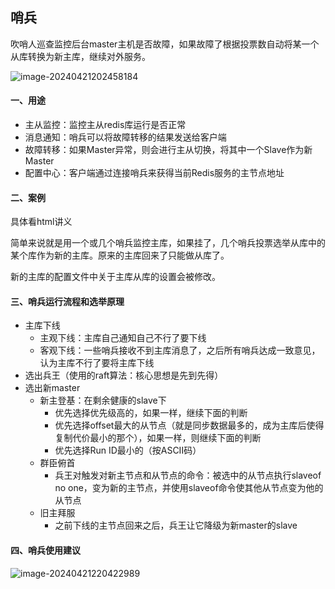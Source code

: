 ## 哨兵

吹哨人巡查监控后台master主机是否故障，如果故障了根据投票数自动将某一个从库转换为新主库，继续对外服务。

![image-20240421202458184](C:\Users\86158\AppData\Roaming\Typora\typora-user-images\image-20240421202458184.png)



#### 一、用途

- 主从监控：监控主从redis库运行是否正常
- 消息通知：哨兵可以将故障转移的结果发送给客户端
- 故障转移：如果Master异常，则会进行主从切换，将其中一个Slave作为新Master
- 配置中心：客户端通过连接哨兵来获得当前Redis服务的主节点地址



#### 二、案例

具体看html讲义

简单来说就是用一个或几个哨兵监控主库，如果挂了，几个哨兵投票选举从库中的某个库作为新的主库。原来的主库回来了只能做从库了。

新的主库的配置文件中关于主库从库的设置会被修改。



#### 三、哨兵运行流程和选举原理

- 主库下线
  - 主观下线：主库自己通知自己不行了要下线
  - 客观下线：一些哨兵接收不到主库消息了，之后所有哨兵达成一致意见，认为主库不行了要将主库下线
- 选出兵王（使用的raft算法：核心思想是先到先得）
- 选出新master
  - 新主登基：在剩余健康的slave下
    - 优先选择优先级高的，如果一样，继续下面的判断
    - 优先选择offset最大的从节点（就是同步数据最多的，成为主库后使得复制代价最小的那个），如果一样，则继续下面的判断
    - 优先选择Run ID最小的（按ASCII码）
  - 群臣俯首
    - 兵王对触发对新主节点和从节点的命令：被选中的从节点执行slaveof no one，变为新的主节点，并使用slaveof命令使其他从节点变为他的从节点
  - 旧主拜服
    - 之前下线的主节点回来之后，兵王让它降级为新master的slave



#### 四、哨兵使用建议

![image-20240421220422989](C:\Users\86158\AppData\Roaming\Typora\typora-user-images\image-20240421220422989.png)

